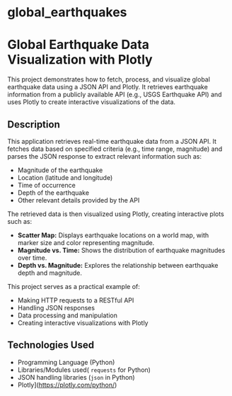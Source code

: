 
# global_earthquakes
# Global Earthquake Data Visualization with Plotly

This project demonstrates how to fetch, process, and visualize global earthquake data using a JSON API and Plotly. It retrieves earthquake information from a publicly available API (e.g., USGS Earthquake API) and uses Plotly to create interactive visualizations of the data.

## Description

This application retrieves real-time earthquake data from a JSON API.  It fetches data based on specified criteria (e.g., time range, magnitude) and parses the JSON response to extract relevant information such as:

*   Magnitude of the earthquake
*   Location (latitude and longitude)
*   Time of occurrence
*   Depth of the earthquake
*   Other relevant details provided by the API

The retrieved data is then visualized using Plotly, creating interactive plots such as:

*   **Scatter Map:**  Displays earthquake locations on a world map, with marker size and color representing magnitude.
*   **Magnitude vs. Time:** Shows the distribution of earthquake magnitudes over time.
*   **Depth vs. Magnitude:**  Explores the relationship between earthquake depth and magnitude.

This project serves as a practical example of:

*   Making HTTP requests to a RESTful API
*   Handling JSON responses
*   Data processing and manipulation
*   Creating interactive visualizations with Plotly

## Technologies Used

*   Programming Language (Python)
*   Libraries/Modules used( `requests` for Python)
*   JSON handling libraries (`json` in Python)
*   Plotly](https://plotly.com/python/)
